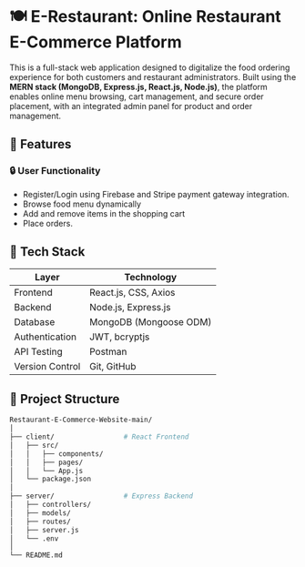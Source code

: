 # 🍽️ E-Restaurant: Online Restaurant E-Commerce Platform

This is a full-stack web application designed to digitalize the food ordering experience for both customers and restaurant administrators. Built using the **MERN stack (MongoDB, Express.js, React.js, Node.js)**, the platform enables online menu browsing, cart management, and secure order placement, with an integrated admin panel for product and order management.

## 📌 Features

### 🔒 User Functionality
- Register/Login using Firebase and Stripe payment gateway integration.
- Browse food menu dynamically
- Add and remove items in the shopping cart
- Place orders.


## 🚀 Tech Stack

| Layer         | Technology               |
|--------------|--------------------------|
| Frontend     | React.js, CSS, Axios     |
| Backend      | Node.js, Express.js      |
| Database     | MongoDB (Mongoose ODM)   |
| Authentication | JWT, bcryptjs          |
| API Testing  | Postman                  |
| Version Control | Git, GitHub           |

## 📁 Project Structure

```bash
Restaurant-E-Commerce-Website-main/
│
├── client/                 # React Frontend
│   ├── src/
│   │   ├── components/
│   │   ├── pages/
│   │   └── App.js
│   └── package.json
│
├── server/                 # Express Backend
│   ├── controllers/
│   ├── models/
│   ├── routes/
│   ├── server.js
│   └── .env
│
└── README.md

